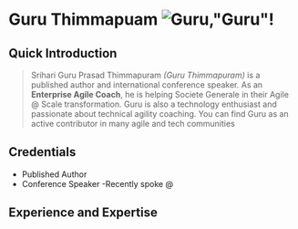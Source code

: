 # Guru Thimmapuam ![Guru,"Guru"!](https://www.gravatar.com/avatar/1314d13790c05bd365b71d3559a02ab4?s=300)
## Quick Introduction
> Srihari Guru Prasad Thimmapuram *(Guru Thimmapuram)* is a published author and international conference speaker. As an **Enterprise Agile Coach**, he is helping Societe Generale in their Agile @ Scale transformation. Guru is also a technology enthusiast and passionate about technical agility coaching. You can find Guru as an active contributor in many agile and tech communities

## Credentials
- Published Author
- Conference Speaker
  -Recently spoke @
## Experience and Expertise
